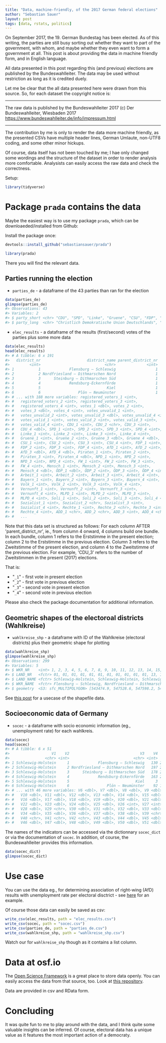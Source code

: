 ```yaml
---
title: "Data, machine-friendly, of the 2017 German federal elections"
author: "Sebastian Sauer"
layout: post
tags: [data, rstats, politics]
---
```







On September 2017, the 19. German Bundestag has been elected. As of this writing, the parties are still busy sorting out whether they want to part of the government, with whom, and maybe whether they even want to form a government at all. This post is about providing the data in machine friendly form, and in English language.

All data presented in this post regarding this (and previous) elections are published by the Bundeswahlleiter. The data may be used without restriction as long as it is credited duely.

Let me be clear that the all data presented here were drawn from this source. So, for each dataset the copyright notice is:


---

The raw data is published by the Bundeswahlleiter 2017
(c) Der Bundeswahlleiter, Wiesbaden 2017
https://www.bundeswahlleiter.de/info/impressum.html


---

The contribution by me is only to render the data more machine friendly, as the presented CSVs have multiple header lines, German Umlaute, non-UTF8 coding, and some other minor hickups.

Of course, data itself has not been touched by me; I hae only changed some wordings and the structure of the dataset in order to render analysis more comfortable. Analysists can easily access the raw data and check the correctness.



Setup:


```r
library(tidyverse)
```


# Package `prada` contains the data

Maybe the easiest way is to use my package `prada`, which can be downloaeded/installed from Github:

Install the package once:


```r
devtools::install_github("sebastiansauer/prada")
```


```r
library(prada)
```


There you will find the relevant data.


## Parties running the election

- `parties_de` - a dataframe of the 43 parties than ran for the election



```r
data(parties_de)
glimpse(parties_de)
#> Observations: 43
#> Variables: 2
#> $ party_short <chr> "CDU", "SPD", "Linke", "Gruene", "CSU", "FDP", "Af...
#> $ party_long  <chr> "Christlich Demokratische Union Deutschlands", "So...
```


- `elec_results` - a dataframe of the results (first/second) votes of the parties plus some more data


```r
data(elec_results)
head(elec_results)
#> # A tibble: 6 x 191
#>   district_nr                     district_name parent_district_nr
#>         <int>                             <chr>              <int>
#> 1           1             Flensburg – Schleswig                  1
#> 2           2 Nordfriesland – Dithmarschen Nord                  1
#> 3           3      Steinburg – Dithmarschen Süd                  1
#> 4           4             Rendsburg-Eckernförde                  1
#> 5           5                              Kiel                  1
#> 6           6                 Plön – Neumünster                  1
#> # ... with 188 more variables: registered_voters_1 <int>,
#> #   registered_voters_2 <int>, registered_voters_3 <int>,
#> #   registered_voters_4 <int>, votes_1 <dbl>, votes_2 <int>,
#> #   votes_3 <dbl>, votes_4 <int>, votes_unvalid_1 <int>,
#> #   votes_unvalid_2 <int>, votes_unvalid_3 <dbl>, votes_unvalid_4 <int>,
#> #   votes_valid_1 <int>, votes_valid_2 <int>, votes_valid_3 <int>,
#> #   votes_valid_4 <int>, CDU_1 <int>, CDU_2 <chr>, CDU_3 <int>,
#> #   CDU_4 <dbl>, SPD_1 <int>, SPD_2 <int>, SPD_3 <int>, SPD_4 <int>,
#> #   Linke_1 <int>, Linke_2 <int>, Linke_3 <int>, Linke_4 <int>,
#> #   Gruene_1 <int>, Gruene_2 <int>, Gruene_3 <dbl>, Gruene_4 <dbl>,
#> #   CSU_1 <int>, CSU_2 <int>, CSU_3 <int>, CSU_4 <int>, FDP_1 <int>,
#> #   FDP_2 <int>, FDP_3 <int>, FDP_4 <int>, AfD_1 <int>, AfD_2 <int>,
#> #   AfD_3 <dbl>, AfD_4 <dbl>, Piraten_1 <int>, Piraten_2 <int>,
#> #   Piraten_3 <int>, Piraten_4 <dbl>, NPD_1 <int>, NPD_2 <int>,
#> #   NPD_3 <int>, NPD_4 <int>, FW_1 <int>, FW_2 <int>, FW_3 <int>,
#> #   FW_4 <int>, Mensch_1 <int>, Mensch_2 <int>, Mensch_3 <int>,
#> #   Mensch_4 <dbl>, ÖDP_1 <dbl>, ÖDP_2 <int>, ÖDP_3 <int>, ÖDP_4 <int>,
#> #   Arbeit_1 <int>, Arbeit_2 <int>, Arbeit_3 <int>, Arbeit_4 <int>,
#> #   Bayern_1 <int>, Bayern_2 <int>, Bayern_3 <int>, Bayern_4 <int>,
#> #   Volk_1 <int>, Volk_2 <int>, Volk_3 <int>, Volk_4 <int>,
#> #   Vernunft_1 <int>, Vernunft_2 <int>, Vernunft_3 <int>,
#> #   Vernunft_4 <int>, MLPD_1 <int>, MLPD_2 <int>, MLPD_3 <int>,
#> #   MLPD_4 <int>, Soli_1 <int>, Soli_2 <int>, Soli_3 <int>, Soli_4 <int>,
#> #   Sozialist_1 <int>, Sozialist_2 <chr>, Sozialist_3 <int>,
#> #   Sozialist_4 <int>, Rechte_1 <int>, Rechte_2 <chr>, Rechte_3 <int>,
#> #   Rechte_4 <int>, ADD_1 <chr>, ADD_2 <chr>, ADD_3 <int>, ADD_4 <chr>,
#> #   ...
```

Note that this data set is structured as follows: For each column AFTER 'parent_district_nr', ie., from column 4 onward, 4 columns build one bundle. In each bundle, column 1 refers to the Erststimme in the present election; column 2 to the Erststimme in the previous election. Column 3 refers to the Zweitstimme of the present election, and column 4 to the Zweitstimme of the previous election. For example, 'CDU_3' refers to the number of Zweitstimmen in the present (2017) elections.

That is:

- "`_1`" - first vote in present election
- "`_2`" - first vote in previous election
- "`_3`" - second vote in present election
- "`_4`" - second vote in previous election


Please also check the package documentation for additional information.


## Geometric shapes of the electoroal districts (Wahlkreise)

- `wahlkreise_shp` - a dataframe with ID of the Wahlkreise (electoral districts) plus their geometric shape for plotting



```r
data(wahlkreise_shp)
glimpse(wahlkreise_shp)
#> Observations: 299
#> Variables: 5
#> $ WKR_NR    <int> 1, 2, 3, 4, 5, 6, 7, 8, 9, 10, 11, 12, 13, 14, 15, 1...
#> $ LAND_NR   <fctr> 01, 01, 01, 01, 01, 01, 01, 01, 01, 01, 01, 13, 13,...
#> $ LAND_NAME <fctr> Schleswig-Holstein, Schleswig-Holstein, Schleswig-H...
#> $ WKR_NAME  <fctr> Flensburg – Schleswig, Nordfriesland – Dithmarschen...
#> $ geometry  <S3: sfc_MULTIPOLYGON> [543474.9, 547528.6, 547598.2, 5479...
```

See [this post](https://sebastiansauer.github.io/afd-map/) for a usecase of the shapefile data.


## Socioeconomic data of Germany

- `socec` - a dataframe with socio economic information (eg., unemployment rate) for each wahlkreis.


```r
data(socec)
head(socec)
#> # A tibble: 6 x 51
#>                   V1    V2                                V3    V4     V5
#>                <chr> <int>                             <chr> <int>  <dbl>
#> 1 Schleswig-Holstein     1             Flensburg – Schleswig   130 2128.1
#> 2 Schleswig-Holstein     2 Nordfriesland – Dithmarschen Nord   197 2777.0
#> 3 Schleswig-Holstein     3      Steinburg – Dithmarschen Süd   178 2000.5
#> 4 Schleswig-Holstein     4             Rendsburg-Eckernförde   163 2164.8
#> 5 Schleswig-Holstein     5                              Kiel     3  143.0
#> 6 Schleswig-Holstein     6                 Plön – Neumünster    92 1302.0
#> # ... with 46 more variables: V6 <dbl>, V7 <dbl>, V8 <dbl>, V9 <dbl>,
#> #   V10 <dbl>, V11 <dbl>, V12 <dbl>, V13 <dbl>, V14 <dbl>, V15 <dbl>,
#> #   V16 <dbl>, V17 <dbl>, V18 <dbl>, V19 <dbl>, V20 <dbl>, V21 <dbl>,
#> #   V22 <dbl>, V23 <dbl>, V24 <dbl>, V25 <dbl>, V26 <int>, V27 <int>,
#> #   V28 <dbl>, V29 <chr>, V30 <dbl>, V31 <dbl>, V32 <dbl>, V33 <dbl>,
#> #   V34 <dbl>, V35 <dbl>, V36 <dbl>, V37 <dbl>, V38 <dbl>, V39 <chr>,
#> #   V40 <chr>, V41 <chr>, V42 <chr>, V43 <dbl>, V44 <dbl>, V45 <dbl>,
#> #   V46 <dbl>, V47 <dbl>, V48 <dbl>, V49 <dbl>, V50 <dbl>, V51 <dbl>
```

The names of the indicators can be accessed via the dictionnary `socec_dict` or via the documentation of `socec`. In addition, of course, the Bundeswahlleiter provides this information.


```r
data(socec_dict)
glimpse(socec_dict)
```


# Use case




You can use the data eg., for determining association of right-wing (AfD) results with unemployment rate per electoral disctrict - see [here](https://sebastiansauer.github.io/afd-map-foreigners/) for an example.


Of course those data can easily be saved as csv:


```r
write_csv(elec_results, path = "elec_results.csv")
write_csv(socec, path = "socec.csv")
write_csv(parties_de, path = "parties_de.csv")
write_csv(wahlkreise_shp, path = "wahlkreise_shp.csv")
```

Watch our for `wahlkreise_shp` though as it contains a list column.


# Data at osf.io


The [Open Science Framework](https://osf.io) is a great place to store data openly. You can easily access the data from that source, too. Look at [this repository](https://osf.io/2yhr9/).

Data are provided in csv and RData form.


# Concluding


It was quite fun to me to play around with the data, and I think quite some valuable insights can be inferred. Of course, electoral data has a unique value as it features the most important action of a democraty.
